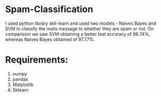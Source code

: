 # Spam-Classification
I used python library skit-learn and used two models - Naives Bayes and SVM to classify the mails message to whether they are spam or not. 
On comparision we saw SVM obtaining a better test accuracy of 98.74%, whereas Naives Bayes obtained of 97.77%.

# Requirements:
1. numpy
2. pandas
3. Matplotlib
4. Sklearn
